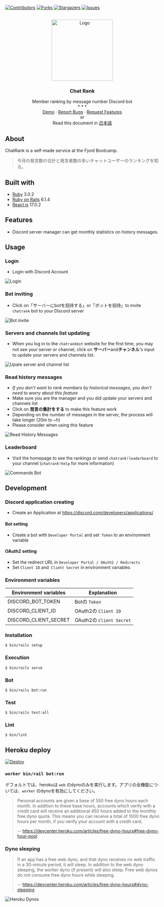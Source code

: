 <!-- PROJECT SHIELDS -->
[![Contributors][contributors-shield]][contributors-url]
[![Forks][forks-shield]][forks-url]
[![Stargazers][stars-shield]][stars-url]
[![Issues][issues-shield]][issues-url]


<!-- PROJECT LOGO -->
<br />
<div align="center">
  <a href="https://github.com/vinhactindi/chatrank">
    <img src="app/assets/images/chatrank.png" alt="Logo" width="200" height="200">
  </a>

  <h3 align="center">Chat Rank</h3>

  <p align="center">
    Member ranking by message number Discord bot
    <br />
    * * *
    <br />
    <a href="https://github.com/vinhactindi/chatrank">Demo</a>
    ·
    <a href="https://github.com/vinhactindi/chatrank/issues">Report Bugs</a>
    ·
    <a href="https://github.com/vinhactindi/chatrank/issues">Request Features</a>
    <br />
    or
    <br />
    Read this document in 
    <a href="https://github.com/vinhactindi/chatrank/blob/main/README.md">日本語</a>
  </p>
</div>

## About

ChatRank is a self-made service at the Fjord Bootcamp.

> 今月の発言数の合計と発言者数の多いチャットユーザーのランキングを知る。

## Built with

* [Ruby](https://www.ruby-lang.org/) 3.0.2
* [Ruby on Rails](https://rubyonrails.org/) 6.1.4
* [React.js](https://reactjs.org/) 17.0.2

## Features

* Discord server manager can get monthly statistics on history messages.

## Usage

### Login

* Login with Discord Account

![Login](/app/assets/images/usage-login.png)

### Bot inviting

* Click on「サーバーにbotを招待する」or「ボットを招待」to invite `chatrank` bot to your Discord server

![Bot invite](/app/assets/images/usage-bot-invite.png)

### Servers and channels list updating

* When you log in to the `chatrankbot` website for the first time, you may not see your server or channel, click on **サーバー**and**チャンネル**'s input to update your servers and channels list.

![Upate server and channel list](/app/assets/images/usage-update.png)

### Read history messages

* *If you don't want to rank members by historical messages, you don't need to worry about this feature*
* Make sure you are the manager and you did update your servers and channels list
* Click on **発言の集計をする** to make this feature work
* Depending on the number of messages in the server, the process will take longer (20m to ~h)
* Please consider when using this feature

![Read History Messages](/app/assets/images/usage-read-history-messages.png)

### Leaderboard

* Visit the homepage to see the rankings or send `chatrank!leaderboard` to your channel (`chatrank!help` for more information)

![Commands Bot](/app/assets/images/usage-commands.png)
## Development

### Discord application creating

* Create an Application at https://discord.com/developers/applications/

#### Bot setting

* Create a bot with `Developer Portal` and set` Token` to an environment variable

#### OAuth2 setting

* Set the redirect URL in `Developer Portal / OAuth2 / Redirects`
* Set `Client ID` and` Client Secret` in environment variables


### Environment variables

| Environment variables | Explanation                               |
| --------------------- | ----------------------------------------- |
| DISCORD_BOT_TOKEN     | Botの `Token`                              |
| DISCORD_CLIENT_ID     | OAuth2の `Client ID`                       |
| DISCORD_CLIENT_SECRET | OAuth2の `Client Secret`                   |

### Installation

```
$ bin/rails setup
```

### Execution

```
$ bin/rails serve
```

### Bot

```
$ bin/rails bot:run
```

### Test

```
$ bin/rails test:all
```

### Lint

```
$ bin/lint
```

## Heroku deploy

[![Deploy](https://www.herokucdn.com/deploy/button.svg)][heroku-deploy-url]

### `worker bin/rail bot:run`

デフォルトでは、herokuは `web` のdynoのみを実行します。アプリの全機能については、`worker` のdynoを有効にしてください。

> Personal accounts are given a base of 550 free dyno hours each month. In addition to these base hours, accounts which verify with a credit card will receive an additional 450 hours added to the monthly free dyno quota. This means you can receive a total of 1000 free dyno hours per month, if you verify your account with a credit card.
>
> -- https://devcenter.heroku.com/articles/free-dyno-hours#free-dyno-hour-pool


### Dyno sleeping

> If an app has a free web dyno, and that dyno receives no web traffic in a 30-minute period, it will sleep. In addition to the web dyno sleeping, the worker dyno (if present) will also sleep.
> Free web dynos do not consume free dyno hours while sleeping.
>
> -- https://devcenter.heroku.com/articles/free-dyno-hours#dyno-sleeping



![Heroku Dynos](/app/assets/images/heroku-dynos.png)

<!-- MARKDOWN LINKS & IMAGES -->
<!-- https://www.markdownguide.org/basic-syntax/#reference-style-links -->
[contributors-shield]: https://img.shields.io/github/contributors/vinhactindi/chatrank.svg?style=for-the-badge
[contributors-url]: https://github.com/vinhactindi/chatrank/graphs/contributors
[forks-shield]: https://img.shields.io/github/forks/vinhactindi/chatrank.svg?style=for-the-badge
[forks-url]: https://github.com/vinhactindi/chatrank/network/members
[stars-shield]: https://img.shields.io/github/stars/vinhactindi/chatrank.svg?style=for-the-badge
[stars-url]: https://github.com/vinhactindi/chatrank/stargazers
[issues-shield]: https://img.shields.io/github/issues/vinhactindi/chatrank.svg?style=for-the-badge
[issues-url]: https://github.com/vinhactindi/chatrank/issues
[license-shield]: https://img.shields.io/github/license/vinhactindi/chatrank.svg?style=for-the-badge
[license-url]: https://github.com/vinhactindi/chatrank/blob/master/LICENSE.txt
[heroku-deploy-url]: https://heroku.com/deploy?template=https://github.com/vinhactindi/chatrank

